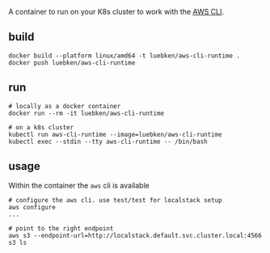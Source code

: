 A container to run on your K8s cluster to work with the [AWS CLI](https://aws.amazon.com/cli/).

## build
    docker build --platform linux/amd64 -t luebken/aws-cli-runtime .
    docker push luebken/aws-cli-runtime

## run
    # locally as a docker container
    docker run --rm -it luebken/aws-cli-runtime
 
    # on a k8s cluster
    kubectl run aws-cli-runtime --image=luebken/aws-cli-runtime
    kubectl exec --stdin --tty aws-cli-runtime -- /bin/bash

## usage
Within the container the `aws` cli is available

    # configure the aws cli. use test/test for localstack setup
    aws configure
    ...

    # point to the right endpoint
    aws s3 --endpoint-url=http://localstack.default.svc.cluster.local:4566 s3 ls